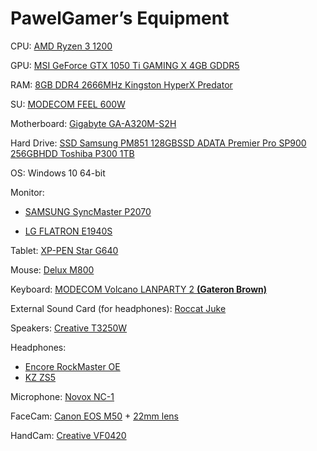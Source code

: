 # **PawelGamer’s Equipment**

CPU: [AMD Ryzen 3 1200](https://www.x-kom.pl/p/376832-procesor-amd-ryzen-3-amd-ryzen-3-1200.html)

GPU: [MSI GeForce GTX 1050 Ti GAMING X 4GB GDDR5](https://www.morele.net/karta-graficzna-msi-geforce-gtx-1050ti-gaming-x-4gb-gddr5-gtx-1050-ti-gaming-x-4g-975434/)

RAM: [8GB DDR4 2666MHz Kingston HyperX Predator](http://www.gral.pl/HyperX+8GB+DDR4-2666MHz+1x8GB_593.html)

SU: [MODECOM FEEL 600W](https://www.x-kom.pl/p/325603-zasilacz-do-komputera-modecom-feel-600w.html)

Motherboard: [Gigabyte GA-A320M-S2H](https://www.x-kom.pl/p/398832-plyta-glowna-socket-am4-gigabyte-ga-a320m-s2h.html)

Hard Drive: [SSD Samsung PM851 128GB](https://www.morele.net/dysk-ssd-samsung-128-gb-2-5-sata-iii-pm851-128-gb-bulk-mz7te128hmgr-000-646683/)[SSD ADATA Premier Pro SP900 256GB](https://www.x-kom.pl/p/156108-dysk-ssd-adata-256gb-25-sata-ssd-premier-pro-sp900.html)[HDD Toshiba P300 1TB](https://www.x-kom.pl/p/322520-dysk-hdd-toshiba-p300-1tb-7200obr-64mb-oem.html)

OS: Windows 10 64-bit 

Monitor: 

- [SAMSUNG SyncMaster P2070](https://proline.pl/?p=SAMSUNG+20+P2070)

- [LG FLATRON E1940S](https://www.morele.net/monitor-lg-e1940s-pn-313005/)

Tablet: [XP-PEN Star G640](https://www.amazon.de/Graphic-Pressure-Digital-Drawing-Teaching/dp/B07CHF31VT?ref_=ast_sto_dp)

Mouse: [Delux M800](https://www.aliexpress.com/item/1005001999988122.html?spm=a2g0s.9042311.0.0.57b04c4deliywt)

Keyboard: [MODECOM Volcano LANPARTY 2 **(Gateron Brown)**](https://www.x-kom.pl/p/528847-klawiatura-przewodowa-modecom-volcano-lanparty-2-rgb-gateron-brown.html)

External Sound Card (for headphones): [Roccat Juke](https://www.x-kom.pl/p/246445-karta-dzwiekowa-roccat-juke-71.html)

Speakers: [Creative T3250W](https://www.x-kom.pl/p/212634-glosniki-komputerowe-creative-21-t3250w.html)

Headphones: 

- [Encore RockMaster OE](https://www.audiomagic.eu/en/headphones-2/encore-rockmaster-oe-3?from=listing)
- [KZ ZS5](https://www.aliexpress.com/item/33030315825.html?spm=a2g0s.9042311.0.0.57b04c4deliywt)

Microphone: [Novox NC-1](https://audiotop.pl/pl/p/Mikrofon-pojemnosciowy-Novox-NC-1-Czarny-statyw-pop-filtr/2833)

FaceCam: [Canon EOS M50](https://www.cyfrowe.pl/aparaty/aparat-cyfrowy-canon-m50-czarny.html) + [22mm lens](https://www.cyfrowe.pl/aparaty/obiektyw-canon-22-mm-f-20-ef-m-stm.html)

HandCam: [Creative VF0420](https://www.morele.net/kamera-internetowa-creative-vf0420-142273/)

